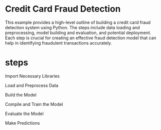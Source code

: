 
# Credit Card Fraud Detection
This example provides a high-level outline of building a credit card fraud detection system using Python. The steps include data loading and preprocessing, model building and evaluation, and potential deployment. Each step is crucial for creating an effective fraud detection model that can help in identifying fraudulent transactions accurately.

# steps

Import Necessary Libraries

Load and Preprocess Data

Build the Model

Compile and Train the Model

Evaluate the Model

Make Predictions











